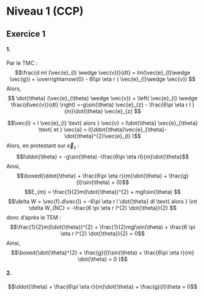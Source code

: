 # Niveau 1 (CCP)
## Exercice 1
#### 1.
Par le TMC : 
$$\frac{d ml (\vec{e}_{l} \wedge \vec{v})}{dt} = lm(\vec{e}_{l}\wedge \vec{g}) + \overrightarrow{0} - 6l\pi \eta r ( \vec{e}_{l}\wedge \vec{v}) $$
Alors,
$$ \dot{\theta} (\vec{e}_{\theta} \wedge \vec{v}) +  \left( \vec{e}_{l} \wedge \frac{d\vec{v}}{dt} \right) =-g\sin(\theta) \vec{e}_{z} - \frac{6\pi \eta r l }{m}\dot{\theta} \vec{e}_{z} $$

$$\vec{l} = l \vec{e}_{l} \text{ alors } \vec{v} = l\dot{\theta} \vec{e}_{\theta} \text{ et } \vec{a} = l(\ddot{\theta}\vec{e}_{\theta}- \dot{\theta}^{2}\vec{e}_{l} )$$
Alors, en protestant sur $\vec{e}_{z}$ : 
$$l\ddot{\theta} = -g\sin(\theta) -\frac{6\pi \eta rl}{m}\dot{\theta}$$
Ainsi, 
$$\boxed{\ddot{\theta} + \frac{6\pi \eta r}{m}\dot{\theta} + \frac{g}{l}\sin(\theta) = 0}$$
$$E_{m} = \frac{1}{2}m(l\dot{\theta})^{2} + mgl\sin(\theta) $$
$$\delta W = \vec{f}.d\vec{l} = -6\pi \eta r l \dot{\theta} dl \text{ alors } \int \delta W_{NC} = -\frac{6 \pi \eta r l^{2} \dot{\theta}}{2}   $$
$\text{ donc d'après le TEM :}$
$$\frac{1}{2}m(l\dot{\theta})^{2} + \frac{1}{2}mgl\sin(\theta) + \frac{6 \pi \eta r l^{2} \dot{\theta}}{2} = 0$$
Ainsi, 
$$\boxed{\dot{\theta}^{2} + \frac{g}{l}\sin(\theta) + \frac{6\pi \eta r}{m} \dot{\theta} = 0  }$$

#### 2.
$$\ddot{\theta} + \frac{6\pi \eta r}{m}\dot{\theta} + \frac{g}{l}\theta = 0$$
$$$$